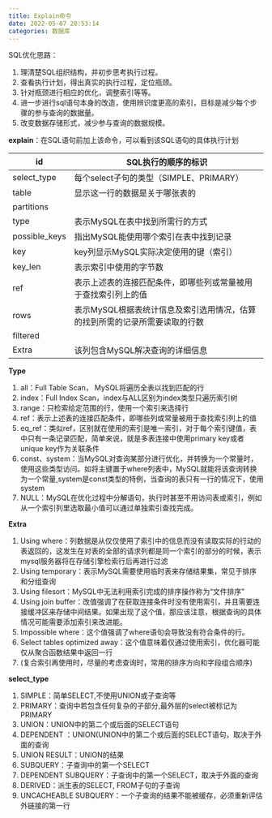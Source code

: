 ```yaml
---
title: Explain命令
date: 2022-05-07 20:53:14
categories: 数据库
---
```

SQL优化思路：
 1. 理清楚SQL组织结构，并初步思考执行过程。
 2. 查看执行计划，得出真实的执行过程，定位瓶颈。
 3. 针对瓶颈进行相应的优化，调整索引等等。
 4. 进一步进行sql语句本身的改造，使用辨识度更高的索引，目标是减少每个步骤的参与查询的数据量。
 5. 改变数据存储形式，减少参与查询的数据规模。

**explain**：在SQL语句前加上该命令，可以看到该SQL语句的具体执行计划

| id | SQL执行的顺序的标识 |
| --- | --- |
| select_type | 每个select子句的类型（SIMPLE、PRIMARY） |
| table | 显示这一行的数据是关于哪张表的 |
| partitions | 
| type | 表示MySQL在表中找到所需行的方式 |
| possible_keys | 指出MySQL能使用哪个索引在表中找到记录 |
| key | key列显示MySQL实际决定使用的键（索引） |
| key_len | 表示索引中使用的字节数 |
| ref | 表示上述表的连接匹配条件，即哪些列或常量被用于查找索引列上的值 |
| rows | 表示MySQL根据表统计信息及索引选用情况，估算的找到所需的记录所需要读取的行数 |
| filtered | 
| Extra | 该列包含MySQL解决查询的详细信息 |

**Type**

1. all：Full Table Scan， MySQL将遍历全表以找到匹配的行
1. index：Full Index Scan，index与ALL区别为index类型只遍历索引树
1. range：只检索给定范围的行，使用一个索引来选择行
1. ref：表示上述表的连接匹配条件，即哪些列或常量被用于查找索引列上的值
1. eq_ref：类似ref，区别就在使用的索引是唯一索引，对于每个索引键值，表中只有一条记录匹配，简单来说，就是多表连接中使用primary key或者 unique key作为关联条件
1. const、system：当MySQL对查询某部分进行优化，并转换为一个常量时，使用这些类型访问。如将主键置于where列表中，MySQL就能将该查询转换为一个常量,system是const类型的特例，当查询的表只有一行的情况下，使用system
1. NULL：MySQL在优化过程中分解语句，执行时甚至不用访问表或索引，例如从一个索引列里选取最小值可以通过单独索引查找完成。

**Extra**

1. Using where：列数据是从仅仅使用了索引中的信息而没有读取实际的行动的表返回的，这发生在对表的全部的请求列都是同一个索引的部分的时候，表示mysql服务器将在存储引擎检索行后再进行过滤
1. Using temporary：表示MySQL需要使用临时表来存储结果集，常见于排序和分组查询
1. Using filesort：MySQL中无法利用索引完成的排序操作称为“文件排序”
1. Using join buffer：改值强调了在获取连接条件时没有使用索引，并且需要连接缓冲区来存储中间结果。如果出现了这个值，那应该注意，根据查询的具体情况可能需要添加索引来改进能。
1. Impossible where：这个值强调了where语句会导致没有符合条件的行。
1. Select tables optimized away：这个值意味着仅通过使用索引，优化器可能仅从聚合函数结果中返回一行
1. (复合索引再使用时，尽量的考虑查询时，常用的排序方向和字段组合顺序)

**select_type**

1. SIMPLE：简单SELECT,不使用UNION或子查询等
1. PRIMARY：查询中若包含任何复杂的子部分,最外层的select被标记为PRIMARY
1. UNION：UNION中的第二个或后面的SELECT语句
1. DEPENDENT ：UNION(UNION中的第二个或后面的SELECT语句，取决于外面的查询
1. UNION RESULT：UNION的结果
1. SUBQUERY：子查询中的第一个SELECT
1. DEPENDENT SUBQUERY：子查询中的第一个SELECT，取决于外面的查询
1. DERIVED：派生表的SELECT, FROM子句的子查询
1. UNCACHEABLE SUBQUERY：一个子查询的结果不能被缓存，必须重新评估外链接的第一行
